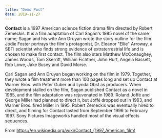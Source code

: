 ```yaml
---
title: "Demo Post"
date: 2019-11-27
---
```


**Contact** is a 1997 American science fiction drama film directed by Robert Zemeckis. It is a film adaptation of Carl Sagan's 1985 novel of the same name; Sagan and his wife Ann Druyan wrote the story outline for the film. Jodie Foster portrays the film's protagonist, Dr. Eleanor "Ellie" Arroway, a SETI scientist who finds strong evidence of extraterrestrial life and is chosen to make first contact. The film also stars Matthew McConaughey, James Woods, Tom Skerritt, William Fichtner, John Hurt, Angela Bassett, Rob Lowe, Jake Busey and David Morse.

Carl Sagan and Ann Druyan began working on the film in 1979. Together, they wrote a film treatment more than 100 pages long and set up Contact at Warner Bros. with Peter Guber and Lynda Obst as producers. When development stalled on the film, Sagan published Contact as a novel in 1985, and the film adaptation was rejuvenated in 1989. Roland Joffé and George Miller had planned to direct it, but Joffé dropped out in 1993, and Warner Bros. fired Miller in 1995. Robert Zemeckis was eventually hired to direct, and filming for Contact lasted from September 1996 to February 1997. Sony Pictures Imageworks handled most of the visual effects sequences.

From https://en.wikipedia.org/wiki/Contact_(1997_American_film)
